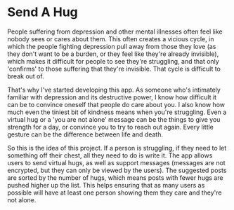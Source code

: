 # Send A Hug

People suffering from depression and other mental illnesses often feel like nobody sees or cares about them. This often creates a vicious cycle, in which the people fighting depression pull away from those they love (as they don't want to be a burden, or they feel like they're already invisible), which makes it difficult for people to see they're struggling, and that only 'confirms' to those suffering that they're invisible. That cycle is difficult to break out of.

That's why I've started developing this app. As someone who's intimately familiar with depression and its destructive power, I know how difficult it can be to convince oneself that people do care about you. I also know how much even the tiniest bit of kindness means when you're struggling. Even a virtual hug or a 'you are not alone' message can be the things to give you strength for a day, or convince you to try to reach out again. Every little gesture can be the difference between life and death.

So this is the idea of this project. If a person is struggling, if they need to let something off their chest, all they need to do is write it. The app allows users to send virtual hugs, as well as support messages (messages are not encrypted, but they can only be viewed by the users). The suggested posts are sorted by the number of hugs, which means posts with fewer hugs are pushed higher up the list. This helps ensuring that as many users as possible will have at least one person showing them they care and they're not alone.

